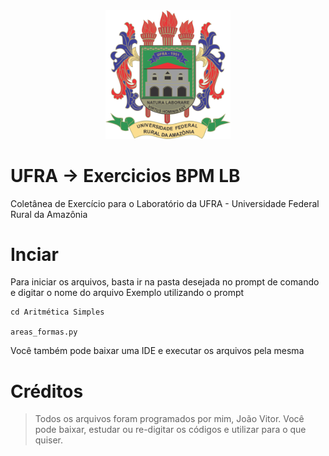 <center>
  <img src="Brasão_ufra.png" alt="ufra" width="200"/>
 </center>

# UFRA -> Exercicios BPM LB
Coletânea de Exercício para o Laboratório da UFRA - Universidade Federal Rural da Amazônia

# Inciar
Para iniciar os arquivos, basta ir na pasta desejada no prompt de comando e digitar o nome do arquivo
Exemplo utilizando o prompt
```
cd Aritmética Simples

areas_formas.py
```

Você também pode baixar uma IDE e executar os arquivos pela mesma

# Créditos
> Todos os arquivos foram programados por mim, João Vitor. Você pode baixar, estudar ou re-digitar os códigos e utilizar para o que quiser.


